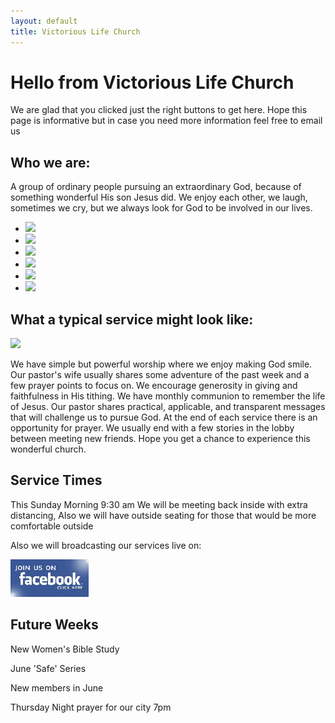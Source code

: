 ```yaml
---
layout: default
title: Victorious Life Church
---
```


# Hello from Victorious Life Church

We are glad that you clicked just the right buttons to get here. Hope this page is informative but in case you need more information feel free to email us

## Who we are:

A group of ordinary people pursuing an extraordinary God, because of something wonderful His son Jesus did. We enjoy each other, we laugh, sometimes we cry, but we always look for God to be involved in our lives.

<ul id="slides">
    <li class="slide showing"><img src="{{ '/images/1.jpg' | relative_url }}" /></li>
    <li class="slide"><img src="{{ '/images/2.jpg' | relative_url }}" /></li>
    <li class="slide"><img src="{{ '/images/3.jpg' | relative_url }}" /></li>
    <li class="slide"><img src="{{ '/images/4.jpg' | relative_url }}" /></li>
    <li class="slide"><img src="{{ '/images/5.jpg' | relative_url }}" /></li>
    <li class="slide"><img src="{{ '/images/6.jpg' | relative_url }}" /></li>
</ul>

## What a typical service might look like:

<div class="left">
    <img src="{{ '/images/lifegroups.jpg' | relative_url }}" />
</div>

We have simple but powerful worship where we enjoy making God smile. Our pastor's wife usually shares some adventure of the past week and a few prayer points to focus on. We encourage generosity in giving and faithfulness in His tithing. We have monthly communion to remember the life of Jesus. Our pastor shares practical, applicable, and transparent messages that will challenge us to pursue God. At the end of each service there is an opportunity for prayer. We usually end with a few stories in the lobby between meeting new friends. Hope you get a chance to experience this wonderful church.

## Service Times

This Sunday Morning 9:30 am We will be meeting back inside with extra distancing, Also we will have outside seating for those that would be more comfortable outside

Also we will broadcasting our services live on:

<p><a href="http://www.facebook.com/vlcpo" target="_blank"><img src="images/facebook1.jpg"></a></p>

## Future Weeks

New Women's Bible Study

June 'Safe' Series

New members in June

Thursday Night prayer for our city 7pm
